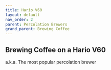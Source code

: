 ```yaml
---
title: Hario V60
layout: default
nav_order: 2
parent: Percolation Brewers
grand_parent: Brewing Coffee
---
```


## Brewing Coffee on a Hario V60
a.k.a. The most popular percolation brewer
